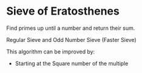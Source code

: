 # Sieve of Eratosthenes
Find primes up until a number and return their sum.

Regular Sieve and Odd Number Sieve (Faster Sieve)

This algorithm can be improved by: 
- Starting at the Square number of the multiple
